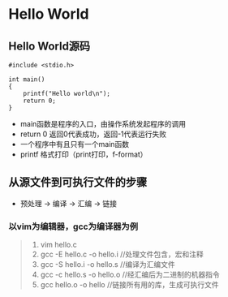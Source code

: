 # Hello World

## Hello World源码

```
#include <stdio.h>

int main()
{
    printf("Hello world\n");
    return 0;
}
```

* main函数是程序的入口，由操作系统发起程序的调用
* return 0 返回0代表成功，返回-1代表运行失败
* 一个程序中有且只有一个main函数
* printf 格式打印（print打印，f-format）


## 从源文件到可执行文件的步骤

* 预处理 -> 编译 -> 汇编 -> 链接

### 以vim为编辑器，gcc为编译器为例

> 1. vim hello.c
> 2. gcc -E hello.c -o hello.i  //处理文件包含，宏和注释
> 3. gcc -S hello.i -o hello.s  //编译为汇编文件
> 4. gcc -c hello.s -o hello.o  //经汇编后为二进制的机器指令
> 5. gcc    hello.o -o hello    //链接所有用的库，生成可执行文件
  
  
  
  
  
  
  
  
  
  
  
  
  
  
  
  
  
  
  
  
  
  
  
  
  
  
  
  